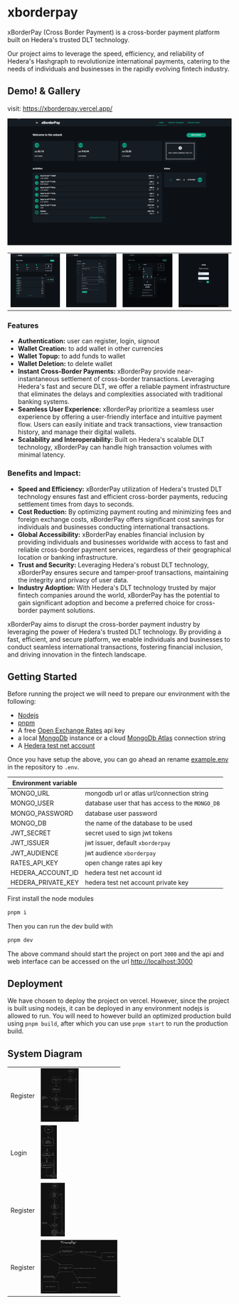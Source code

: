# xborderpay

xBorderPay (Cross Border Payment) is a cross-border payment platform built on Hedera's trusted DLT technology. 

Our project aims to leverage the speed, efficiency, and reliability of Hedera's Hashgraph to revolutionize international payments, catering to the needs of individuals and businesses in the rapidly evolving fintech industry.

## Demo! & Gallery

visit: <a href="https://xborderpay.vercel.app/" target="_blank">https://xborderpay.vercel.app/</a>

!["xBorderPay Preview"](https://github.com/PascalBenstrong/xborderpay/blob/main/screenshots/home-preview.png?raw=true "Home Page Preview")

<table>
  <tr>
     <td><img src="./screenshots/home-preview.png" height="120"> </td>
     <td> <img src="./screenshots/e-transfer.png" height="120"> </td>
     <td> <img src="./screenshots/wallet-preview.png" height="120"> </td>
     <td> <img src="./screenshots/login.png" height="120"> </td>
  </tr>
  

</table>

### Features

- **Authentication:** user can register, login, signout
- **Wallet Creation:** to add wallet in other currencies
- **Wallet Topup:** to add funds to wallet
- **Wallet Deletion:** to delete wallet
- **Instant Cross-Border Payments:** xBorderPay provide near-instantaneous settlement of cross-border transactions. Leveraging Hedera's fast and secure DLT, we offer a reliable payment infrastructure that eliminates the delays and complexities associated with traditional banking systems.
- **Seamless User Experience:** xBorderPay prioritize a seamless user experience by offering a user-friendly interface and intuitive payment flow. Users can easily initiate and track transactions, view transaction history, and manage their digital wallets.
- **Scalability and Interoperability:** Built on Hedera's scalable DLT technology, xBorderPay can handle high transaction volumes with minimal latency.

### Benefits and Impact:

- **Speed and Efficiency:** xBorderPay utilization of Hedera's trusted DLT technology ensures fast and efficient cross-border payments, reducing settlement times from days to seconds.
- **Cost Reduction:** By optimizing payment routing and minimizing fees and foreign exchange costs, xBorderPay offers significant cost savings for individuals and businesses conducting international transactions.
- **Global Accessibility:** xBorderPay enables financial inclusion by providing individuals and businesses worldwide with access to fast and reliable cross-border payment services, regardless of their geographical location or banking infrastructure.
- **Trust and Security:** Leveraging Hedera's robust DLT technology, xBorderPay ensures secure and tamper-proof transactions, maintaining the integrity and privacy of user data.
- **Industry Adoption:** With Hedera's DLT technology trusted by major fintech companies around the world, xBorderPay has the potential to gain significant adoption and become a preferred choice for cross-border payment solutions.

xBorderPay aims to disrupt the cross-border payment industry by leveraging the power of Hedera's trusted DLT technology. By providing a fast, efficient, and secure platform, we enable individuals and businesses to conduct seamless international transactions, fostering financial inclusion, and driving innovation in the fintech landscape.

## Getting Started
Before running the project we will need to prepare our environment with the following:

- [Nodejs](https://nodejs.org/en/download)
- [pnpm](https://pnpm.io/installation)
- A free [Open Exchange Rates](https://openexchangerates.org/) api key
- a local [MongoDb](https://www.mongodb.com/docs/manual/installation/) instance or a cloud [MongoDb Atlas](https://www.mongodb.com/atlas) connection string
- A [Hedera test net account](https://docs.hedera.com/hedera/getting-started/environment-set-up)

Once you have setup the above, you can go ahead an rename [example.env](./example.env) in the repository to `.env`.

| Environment variable |                                                 |
| -------------------- | ----------------------------------------------- |
| MONGO_URL            | mongodb url or atlas url/connection string      |
| MONGO_USER           | database user that has access to the `MONGO_DB` |
| MONGO_PASSWORD       | database user password                          |
| MONGO_DB             | the name of the database to be used             |
| JWT_SECRET           | secret used to sign jwt tokens                  |
| JWT_ISSUER           | jwt issuer, default `xborderpay`                |
| JWT_AUDIENCE         | jwt audience `xborderpay`                       |
| RATES_API_KEY        | open change rates api key                       |
| HEDERA_ACCOUNT_ID    | hedera test net account id                      |
| HEDERA_PRIVATE_KEY   | hedera test net account private key             |


First install the node modules
```bash
pnpm i
```

Then you can run the dev build with
```bash
pnpm dev
```
The above command should start the project on port `3000` and the api and web interface can be accessed on the url [http://localhost:3000](http://localhost:3000)

## Deployment

We have chosen to deploy the project on vercel. However, since the project is built using nodejs, it can be deployed in any environment nodejs is allowed to run.
You will need to however build an optimized production build using `pnpm build`, after which you can use `pnpm start` to run the production build.

## System Diagram
| |                                                 |
| -------------------- | ----------------------------------------------- |
| Register            | <img src="./screenshots/system-diagrams/register.png" height="120">      |
| Login            | <img src="./screenshots/system-diagrams/login.png" height="120">      |
| Register            | <img src="./screenshots/system-diagrams/create-wallet.png" height="120">      |
| Register            | <img src="./screenshots/system-diagrams/transfer-process.png" height="120">      |
